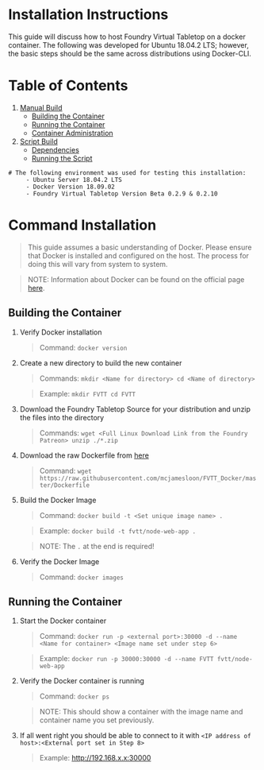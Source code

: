 # Installation Instructions
This guide will discuss how to host Foundry Virtual Tabletop on a docker container. The following was developed for Ubuntu 18.04.2 LTS; however, the basic steps should be the same across distributions using Docker-CLI.

# Table of Contents
1. [Manual Build](#command-installation)
     - [Building the Container](#building-the-container)
     - [Running the Container](#running-the-container)
     - [Container Administration](docs/Administration)
2. [Script Build](#script-installation)
     - [Dependencies](#script-dependencies)
     - [Running the Script](#running-the-script)

```
# The following environment was used for testing this installation:
     - Ubuntu Server 18.04.2 LTS
     - Docker Version 18.09.02
     - Foundry Virtual Tabletop Version Beta 0.2.9 & 0.2.10
```

# Command Installation
> This guide assumes a basic understanding of Docker. Please ensure that Docker is installed and configured on the host. The process for doing this will vary from system to system.

> NOTE: Information about Docker can be found on the official page [here](https://docs.docker.com/v17.12/get-started/#containers-and-virtual-machines).

## Building the Container
1. Verify Docker installation
     > Command:
          ```
          docker version
          ```


2. Create a new directory to build the new container
     > Commands:
          ```
          mkdir <Name for directory>
          cd <Name of directory>
          ```

     > Example:
          ```
          mkdir FVTT
          cd FVTT
          ```

4. Download the Foundry Tabletop Source for your distribution and unzip the files into the directory
     > Commands:
       ```
       wget <Full Linux Download Link from the Foundry Patreon>
       unzip ./*.zip
       ```

5. Download the raw Dockerfile from [here](Dockerfile)
     > Command:
       ```
       wget https://raw.githubusercontent.com/mcjamesloon/FVTT_Docker/master/Dockerfile
       ```

6. Build the Docker Image
     > Command:
       ```
       docker build -t <Set unique image name> .
       ```

     > Example:
       ```
       docker build -t fvtt/node-web-app .
       ```

     > NOTE: The `.` at the end is required!

7. Verify the Docker Image
     > Command:
       ```
       docker images
       ```

## Running the Container
1. Start the Docker container
     > Command:
       ```
       docker run -p <external port>:30000 -d --name <Name for container> <Image name set under step 6>
       ```

     > Example:
       ```
       docker run -p 30000:30000 -d --name FVTT fvtt/node-web-app
       ```

2. Verify the Docker container is running
     > Command:
       ```
       docker ps
       ```

     > NOTE: This should show a container with the image name and container name you set previously.

3. If all went right you should be able to connect to it with `<IP address of host>:<External port set in Step 8>`
     > Example: http://192.168.x.x:30000

